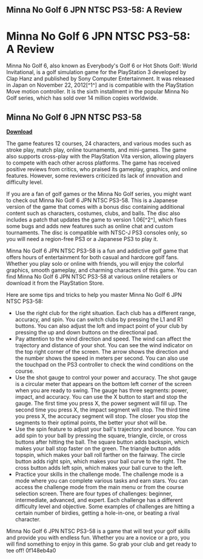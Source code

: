 ## Minna No Golf 6 JPN NTSC PS3-58: A Review

  
# Minna No Golf 6 JPN NTSC PS3-58: A Review
 
Minna No Golf 6, also known as Everybody's Golf 6 or Hot Shots Golf: World Invitational, is a golf simulation game for the PlayStation 3 developed by Clap Hanz and published by Sony Computer Entertainment. It was released in Japan on November 22, 2012[^1^] and is compatible with the PlayStation Move motion controller. It is the sixth installment in the popular Minna No Golf series, which has sold over 14 million copies worldwide.
 
## Minna No Golf 6 JPN NTSC PS3-58


[**Download**](https://www.google.com/url?q=https%3A%2F%2Furloso.com%2F2tKB2w&sa=D&sntz=1&usg=AOvVaw1MJHuHF_LP-IARRcRinItP)

 
The game features 12 courses, 24 characters, and various modes such as stroke play, match play, online tournaments, and mini-games. The game also supports cross-play with the PlayStation Vita version, allowing players to compete with each other across platforms. The game has received positive reviews from critics, who praised its gameplay, graphics, and online features. However, some reviewers criticized its lack of innovation and difficulty level.
 
If you are a fan of golf games or the Minna No Golf series, you might want to check out Minna No Golf 6 JPN NTSC PS3-58. This is a Japanese version of the game that comes with a bonus disc containing additional content such as characters, costumes, clubs, and balls. The disc also includes a patch that updates the game to version 1.06[^2^], which fixes some bugs and adds new features such as online chat and custom tournaments. The disc is compatible with NTSC-J PS3 consoles only, so you will need a region-free PS3 or a Japanese PS3 to play it.
 
Minna No Golf 6 JPN NTSC PS3-58 is a fun and addictive golf game that offers hours of entertainment for both casual and hardcore golf fans. Whether you play solo or online with friends, you will enjoy the colorful graphics, smooth gameplay, and charming characters of this game. You can find Minna No Golf 6 JPN NTSC PS3-58 at various online retailers or download it from the PlayStation Store.

Here are some tips and tricks to help you master Minna No Golf 6 JPN NTSC PS3-58:
 
- Use the right club for the right situation. Each club has a different range, accuracy, and spin. You can switch clubs by pressing the L1 and R1 buttons. You can also adjust the loft and impact point of your club by pressing the up and down buttons on the directional pad.
- Pay attention to the wind direction and speed. The wind can affect the trajectory and distance of your shot. You can see the wind indicator on the top right corner of the screen. The arrow shows the direction and the number shows the speed in meters per second. You can also use the touchpad on the PS3 controller to check the wind conditions on the course.
- Use the shot gauge to control your power and accuracy. The shot gauge is a circular meter that appears on the bottom left corner of the screen when you are ready to swing. The gauge has three segments: power, impact, and accuracy. You can use the X button to start and stop the gauge. The first time you press X, the power segment will fill up. The second time you press X, the impact segment will stop. The third time you press X, the accuracy segment will stop. The closer you stop the segments to their optimal points, the better your shot will be.
- Use the spin feature to adjust your ball's trajectory and bounce. You can add spin to your ball by pressing the square, triangle, circle, or cross buttons after hitting the ball. The square button adds backspin, which makes your ball stop faster on the green. The triangle button adds topspin, which makes your ball roll farther on the fairway. The circle button adds right spin, which makes your ball curve to the right. The cross button adds left spin, which makes your ball curve to the left.
- Practice your skills in the challenge mode. The challenge mode is a mode where you can complete various tasks and earn stars. You can access the challenge mode from the main menu or from the course selection screen. There are four types of challenges: beginner, intermediate, advanced, and expert. Each challenge has a different difficulty level and objective. Some examples of challenges are hitting a certain number of birdies, getting a hole-in-one, or beating a rival character.

Minna No Golf 6 JPN NTSC PS3-58 is a game that will test your golf skills and provide you with endless fun. Whether you are a novice or a pro, you will find something to enjoy in this game. So grab your club and get ready to tee off!
 0f148eb4a0
